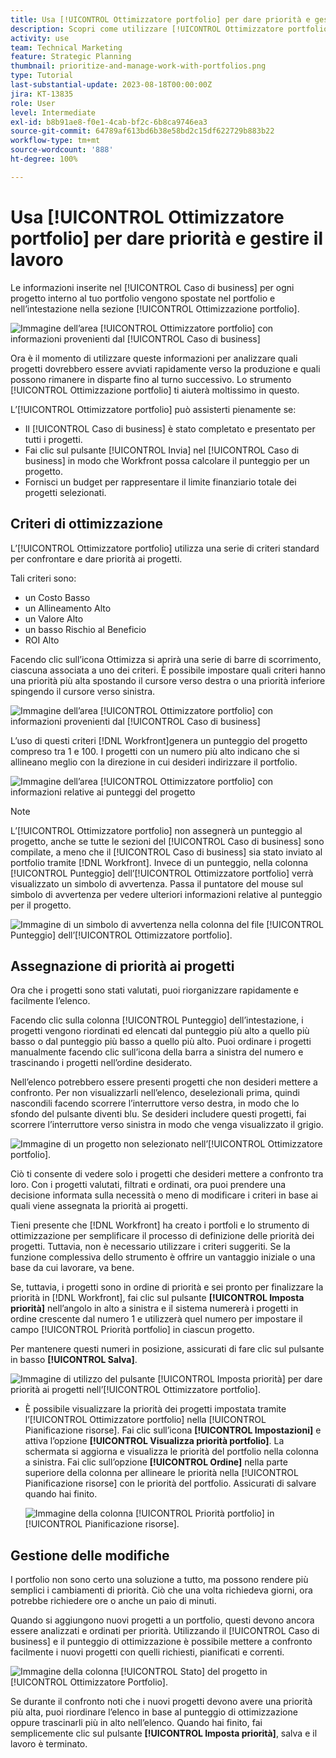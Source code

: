 ```yaml
---
title: Usa [!UICONTROL Ottimizzatore portfolio] per dare priorità e gestire il lavoro
description: Scopri come utilizzare [!UICONTROL Ottimizzatore portfolio] per stabilire le priorità e gestire i progetti all’interno di un portfolio.
activity: use
team: Technical Marketing
feature: Strategic Planning
thumbnail: prioritize-and-manage-work-with-portfolios.png
type: Tutorial
last-substantial-update: 2023-08-18T00:00:00Z
jira: KT-13835
role: User
level: Intermediate
exl-id: b8b91ae8-f0e1-4cab-bf2c-6b8ca9746ea3
source-git-commit: 64789af613bd6b38e58bd2c15df622729b883b22
workflow-type: tm+mt
source-wordcount: '888'
ht-degree: 100%

---
```


# Usa [!UICONTROL Ottimizzatore portfolio] per dare priorità e gestire il lavoro

Le informazioni inserite nel [!UICONTROL Caso di business] per ogni progetto interno al tuo portfolio vengono spostate nel portfolio e nell’intestazione nella sezione [!UICONTROL Ottimizzazione portfolio].

![Immagine dell’area [!UICONTROL Ottimizzatore portfolio] con informazioni provenienti dal [!UICONTROL Caso di business]](assets/10-portfolio-management9.png)

Ora è il momento di utilizzare queste informazioni per analizzare quali progetti dovrebbero essere avviati rapidamente verso la produzione e quali possono rimanere in disparte fino al turno successivo. Lo strumento [!UICONTROL Ottimizzazione portfolio] ti aiuterà moltissimo in questo.

L’[!UICONTROL Ottimizzatore portfolio] può assisterti pienamente se:

* Il [!UICONTROL Caso di business] è stato completato e presentato per tutti i progetti.
* Fai clic sul pulsante [!UICONTROL Invia] nel [!UICONTROL Caso di business] in modo che Workfront possa calcolare il punteggio per un progetto.
* Fornisci un budget per rappresentare il limite finanziario totale dei progetti selezionati.

## Criteri di ottimizzazione

L’[!UICONTROL Ottimizzatore portfolio] utilizza una serie di criteri standard per confrontare e dare priorità ai progetti.

Tali criteri sono:

* un Costo Basso
* un Allineamento Alto
* un Valore Alto
* un basso Rischio al Beneficio
* ROI Alto

Facendo clic sull’icona Ottimizza si aprirà una serie di barre di scorrimento, ciascuna associata a uno dei criteri. È possibile impostare quali criteri hanno una priorità più alta spostando il cursore verso destra o una priorità inferiore spingendo il cursore verso sinistra.

![Immagine dell’area [!UICONTROL Ottimizzatore portfolio] con informazioni provenienti dal [!UICONTROL Caso di business]](assets/11-portfolio-management10.png)

L’uso di questi criteri [!DNL Workfront]genera un punteggio del progetto compreso tra 1 e 100. I progetti con un numero più alto indicano che si allineano meglio con la direzione in cui desideri indirizzare il portfolio.

![Immagine dell’area [!UICONTROL Ottimizzatore portfolio] con informazioni relative ai punteggi del progetto](assets/12-portfolio-management14.png)

>[!NOTE]
>
>L’[!UICONTROL Ottimizzatore portfolio] non assegnerà un punteggio al progetto, anche se tutte le sezioni del [!UICONTROL Caso di business] sono compilate, a meno che il [!UICONTROL Caso di business] sia stato inviato al portfolio tramite [!DNL Workfront]. Invece di un punteggio, nella colonna [!UICONTROL Punteggio] dell’[!UICONTROL Ottimizzatore portfolio] verrà visualizzato un simbolo di avvertenza. Passa il puntatore del mouse sul simbolo di avvertenza per vedere ulteriori informazioni relative al punteggio per il progetto.

![Immagine di un simbolo di avvertenza nella colonna del file [!UICONTROL Punteggio] dell’[!UICONTROL Ottimizzatore portfolio].](assets/13-portfolio-management12.png)

## Assegnazione di priorità ai progetti

Ora che i progetti sono stati valutati, puoi riorganizzare rapidamente e facilmente l’elenco.

Facendo clic sulla colonna [!UICONTROL Punteggio] dell’intestazione, i progetti vengono riordinati ed elencati dal punteggio più alto a quello più basso o dal punteggio più basso a quello più alto. Puoi ordinare i progetti manualmente facendo clic sull’icona della barra a sinistra del numero e trascinando i progetti nell’ordine desiderato.

Nell’elenco potrebbero essere presenti progetti che non desideri mettere a confronto. Per non visualizzarli nell’elenco, deselezionali prima, quindi nascondili facendo scorrere l’interruttore verso destra, in modo che lo sfondo del pulsante diventi blu. Se desideri includere questi progetti, fai scorrere l’interruttore verso sinistra in modo che venga visualizzato il grigio.

![Immagine di un progetto non selezionato nell’[!UICONTROL Ottimizzatore portfolio].](assets/14-portfolio-management13.png)

Ciò ti consente di vedere solo i progetti che desideri mettere a confronto tra loro. Con i progetti valutati, filtrati e ordinati, ora puoi prendere una decisione informata sulla necessità o meno di modificare i criteri in base ai quali viene assegnata la priorità ai progetti.

Tieni presente che [!DNL Workfront] ha creato i portfoli e lo strumento di ottimizzazione per semplificare il processo di definizione delle priorità dei progetti. Tuttavia, non è necessario utilizzare i criteri suggeriti. Se la funzione complessiva dello strumento è offrire un vantaggio iniziale o una base da cui lavorare, va bene.

Se, tuttavia, i progetti sono in ordine di priorità e sei pronto per finalizzare la priorità in [!DNL Workfront], fai clic sul pulsante **[!UICONTROL Imposta priorità]** nell’angolo in alto a sinistra e il sistema numererà i progetti in ordine crescente dal numero 1 e utilizzerà quel numero per impostare il campo [!UICONTROL Priorità portfolio] in ciascun progetto.

Per mantenere questi numeri in posizione, assicurati di fare clic sul pulsante in basso **[!UICONTROL Salva]**.

![Immagine di utilizzo del pulsante [!UICONTROL Imposta priorità] per dare priorità ai progetti nell’[!UICONTROL Ottimizzatore portfolio].](assets/15-portfolio-management15.png)

<!-- 
Pro-tips graphic
-->

* È possibile visualizzare la priorità dei progetti impostata tramite l’[!UICONTROL Ottimizzatore portfolio] nella [!UICONTROL  Pianificazione risorse]. Fai clic sull’icona **[!UICONTROL Impostazioni]** e attiva l’opzione **[!UICONTROL Visualizza priorità portfolio]**. La schermata si aggiorna e visualizza le priorità del portfolio nella colonna a sinistra. Fai clic sull’opzione **[!UICONTROL Ordine]** nella parte superiore della colonna per allineare le priorità nella [!UICONTROL Pianificazione risorse] con le priorità del portfolio. Assicurati di salvare quando hai finito.

  ![Immagine della colonna [!UICONTROL Priorità portfolio] in [!UICONTROL Pianificazione risorse].](assets/16-portfolio-management17.png)

## Gestione delle modifiche

I portfolio non sono certo una soluzione a tutto, ma possono rendere più semplici i cambiamenti di priorità. Ciò che una volta richiedeva giorni, ora potrebbe richiedere ore o anche un paio di minuti.

Quando si aggiungono nuovi progetti a un portfolio, questi devono ancora essere analizzati e ordinati per priorità. Utilizzando il [!UICONTROL Caso di business] e il punteggio di ottimizzazione è possibile mettere a confronto facilmente i nuovi progetti con quelli richiesti, pianificati e correnti.

![Immagine della colonna [!UICONTROL Stato] del progetto in [!UICONTROL Ottimizzatore Portfolio].](assets/17-project-management16.png)

Se durante il confronto noti che i nuovi progetti devono avere una priorità più alta, puoi riordinare l’elenco in base al punteggio di ottimizzazione oppure trascinarli più in alto nell’elenco. Quando hai finito, fai semplicemente clic sul pulsante **[!UICONTROL Imposta priorità]**, salva e il lavoro è terminato.

<!-- Learn more graphic and documentation article links

* Portfolio Optimizer overview 
* Optimize projects in the Portfolio Optimizer 
* Overview of the Portfolio Optimizer score 
* Prioritizing projects in the Portfolio Optimizer

-->
